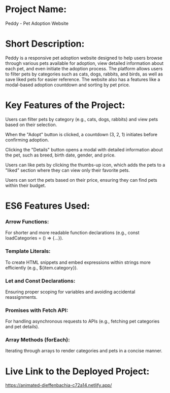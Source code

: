 # Project Name:
Peddy - Pet Adoption Website

# Short Description:
Peddy is a responsive pet adoption website designed to help users browse through various pets available for adoption, view detailed information about each pet, and even initiate the adoption process. The platform allows users to filter pets by categories such as cats, dogs, rabbits, and birds, as well as save liked pets for easier reference. The website also has a features like a modal-based adoption countdown and sorting by pet price.

# Key Features of the Project:

Users can filter pets by category (e.g., cats, dogs, rabbits) and view pets based on their selection.

When the "Adopt" button is clicked, a countdown (3, 2, 1) initiates before confirming adoption.

Clicking the "Details" button opens a modal with detailed information about the pet, such as breed, birth date, gender, and price.

Users can like pets by clicking the thumbs-up icon, which adds the pets to a "liked" section where they can view only their favorite pets.

Users can sort the pets based on their price, ensuring they can find pets within their budget.

# ES6 Features Used:

### Arrow Functions:
For shorter and more readable function declarations (e.g., const loadCategories = () => {...}).

### Template Literals:
To create HTML snippets and embed expressions within strings more efficiently (e.g., ${item.category}).

### Let and Const Declarations:
Ensuring proper scoping for variables and avoiding accidental reassignments.

### Promises with Fetch API:
For handling asynchronous requests to APIs (e.g., fetching pet categories and pet details).

### Array Methods (forEach):
Iterating through arrays to render categories and pets in a concise manner.

# Live Link to the Deployed Project:
https://animated-dieffenbachia-c72a14.netlify.app/
